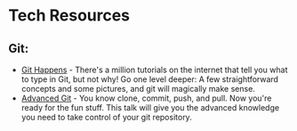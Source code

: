 # Tech Resources
 ## Git: 
 * [Git Happens](https://www.youtube.com/watch?v=Dv8I_kfrFWw) - There's a million tutorials on the internet that tell you what to type in Git, but not why! Go one level deeper: A few straightforward concepts and some pictures, and git will magically make sense.
 * [Advanced Git](https://www.youtube.com/watch?v=4EOZvow1mk4) - You know clone, commit, push, and pull. Now you're ready for the fun stuff. This talk will give you the advanced knowledge you need to take control of your git repository.
